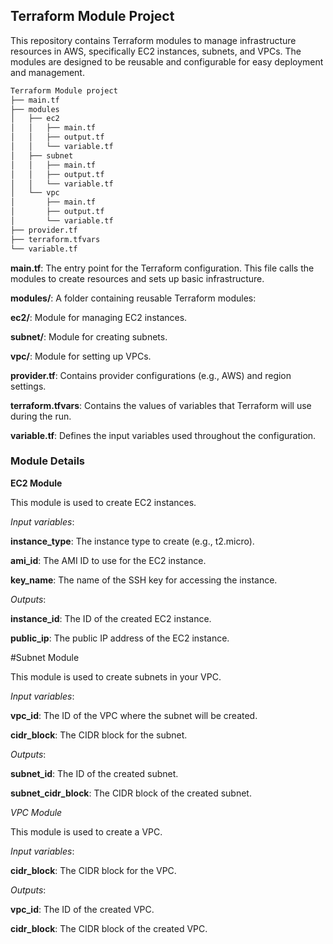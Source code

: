 ## Terraform Module Project

This repository contains Terraform modules to manage infrastructure resources in AWS, specifically EC2 instances, subnets, and VPCs. The modules are designed to be reusable and configurable for easy deployment and management.

```sh
Terraform Module project
├── main.tf
├── modules
│   ├── ec2
│   │   ├── main.tf
│   │   ├── output.tf
│   │   └── variable.tf
│   ├── subnet
│   │   ├── main.tf
│   │   ├── output.tf
│   │   └── variable.tf
│   └── vpc
│       ├── main.tf
│       ├── output.tf
│       └── variable.tf
├── provider.tf
├── terraform.tfvars
└── variable.tf

```

**main.tf**: The entry point for the Terraform configuration. This file calls the modules to create resources and sets up basic infrastructure.

**modules/**: A folder containing reusable Terraform modules:

**ec2/**: Module for managing EC2 instances.

**subnet/**: Module for creating subnets.

**vpc/**: Module for setting up VPCs.

**provider.tf**: Contains provider configurations (e.g., AWS) and region settings.

**terraform.tfvars**: Contains the values of variables that Terraform will use during the run.

**variable.tf**: Defines the input variables used throughout the configuration.



### Module Details


**EC2 Module**

This module is used to create EC2 instances.


*Input variables*:

**instance_type**: The instance type to create (e.g., t2.micro).

**ami_id**: The AMI ID to use for the EC2 instance.

**key_name**: The name of the SSH key for accessing the instance.



*Outputs*:

**instance_id**: The ID of the created EC2 instance.

**public_ip**: The public IP address of the EC2 instance.



#Subnet Module


This module is used to create subnets in your VPC.

*Input variables*:

**vpc_id**: The ID of the VPC where the subnet will be created.

**cidr_block**: The CIDR block for the subnet.



*Outputs*:

**subnet_id**: The ID of the created subnet.

**subnet_cidr_block**: The CIDR block of the created subnet.



*VPC Module*

This module is used to create a VPC.


*Input variables*:

**cidr_block**: The CIDR block for the VPC.


*Outputs*:

**vpc_id**: The ID of the created VPC.

**cidr_block**: The CIDR block of the created VPC.
